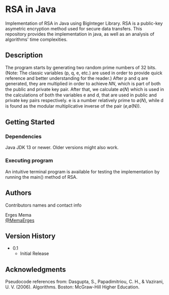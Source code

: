 # RSA in Java 

Implementation of RSA in Java using BigInteger Library. 
RSA is a public-key asymetric encryption method used for secure data transfers. 
This repository provides the implementation in java, as well as an analysis of algorithms' time complexities.

## Description

The program starts by generating two random prime numbers of 32 bits. (Note: The classic variables (p, q, e, etc.) are used in order to provide quick reference and better understanding for the reader.) After p and q are generated, they are multiplied in order to achieve 𝑁𝑁, which is part of both the public and private key pair. After that, we calculate ∅(𝑁) which is used in the calculations of both the variables e and d, that are used in public and private key pairs respectively. e is a number relatively prime to ∅(𝑁), while d is found as the modular multiplicative inverse of the pair (𝑒,∅(N)).

## Getting Started

### Dependencies

Java JDK 13 or newer.
Older versions might also work.

### Executing program

An intuitive terminal program is available for testing the implementation by running the main() method of RSA.

## Authors

Contributors names and contact info

Erges Mema  
[@MemaErges](https://twitter.com/memaerges)

## Version History

* 0.1
    * Initial Release

## Acknowledgments

Pseudocode references from:
Dasgupta, S., Papadimitriou, C. H., & Vazirani, U. V. (2006). Algorithms. Boston: McGraw-Hill Higher Education.
